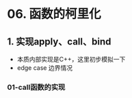 # 06. 函数的柯里化

## 1. 实现apply、call、bind

+ 本质内部实现是C++，这里初步模拟一下
+ edge case 边界情况

### 01-call函数的实现

```js
```




































































